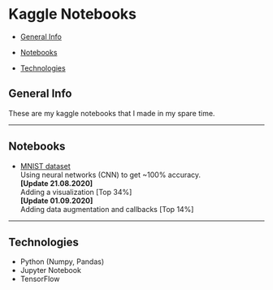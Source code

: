 # Kaggle Notebooks

- [General Info](#General-Info)

- [Notebooks](#Notebooks)

- [Technologies](#Technologies)

## General Info

These are my kaggle notebooks that I made in my spare time.

---

## Notebooks

- [MNIST dataset](https://www.kaggle.com/jedrzejdudzicz/mnist-dataset-100)\
Using neural networks (CNN) to get ~100% accuracy.\
  **[Update 21.08.2020]**\
  Adding a visualization [Top 34%]\
  **[Update 01.09.2020]**\
  Adding data augmentation and callbacks [Top 14%]

--- 

## Technologies

- Python (Numpy, Pandas)
- Jupyter Notebook
- TensorFlow

